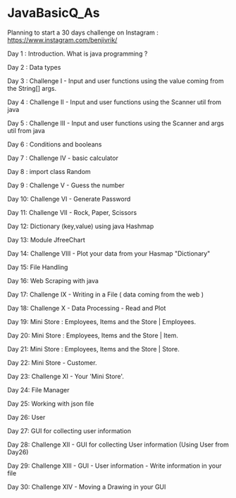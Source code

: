 # JavaBasicQ_As
Planning to start a 30 days challenge on Instagram : https://www.instagram.com/benjivrik/


Day 1 : Introduction.  What is java programming ?

Day 2 : Data types

Day 3 : Challenge I - Input and user functions using the value coming from the String[] args.

Day 4 : Challenge II - Input and user functions using the Scanner util from java

Day 5 : Challenge III - Input and user functions using the Scanner and args util from java

Day 6 : Conditions and booleans

Day 7 : Challenge IV - basic calculator

Day 8 : import class Random

Day 9 : Challenge V - Guess the number

Day 10: Challenge VI - Generate Password

Day 11: Challenge VII - Rock, Paper, Scissors

Day 12: Dictionary (key,value) using java Hashmap

Day 13: Module JfreeChart

Day 14: Challenge VIII - Plot your data from your Hasmap "Dictionary"

Day 15: File Handling

Day 16: Web Scraping with java

Day 17: Challenge IX - Writing in a File ( data coming from the web )

Day 18: Challenge X - Data Processing - Read and Plot

Day 19: Mini Store : Employees, Items and the Store | Employees.

Day 20: Mini Store : Employees, Items and the Store | Item.

Day 21: Mini Store : Employees, Items and the Store | Store.

Day 22: Mini Store - Customer.

Day 23: Challenge XI - Your 'Mini Store'.

Day 24: File Manager

Day 25: Working with json file

Day 26: User

Day 27: GUI for collecting user information

Day 28: Challenge XII - GUI for collecting User information (Using User from Day26)

Day 29: Challenge XIII - GUI - User information - Write information in your file 

Day 30: Challenge XIV - Moving a Drawing in your GUI

